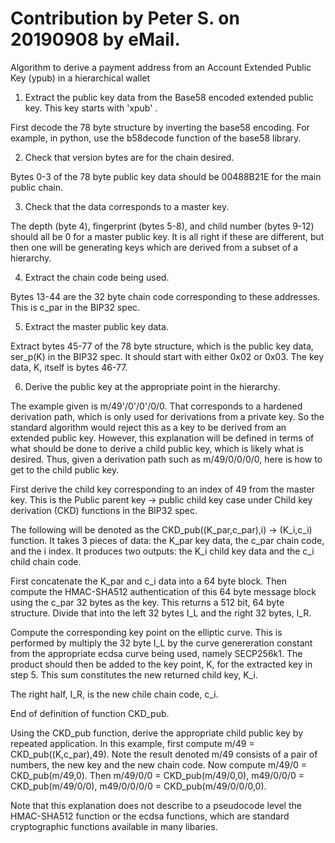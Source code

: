 # Contribution by Peter S. on 20190908 by eMail.

Algorithm to derive a payment address from an Account Extended Public Key (ypub) in a hierarchical wallet

1. Extract the public key data from the Base58 encoded extended public key. This key starts with 'xpub' . 

First decode the 78 byte structure by inverting the base58 encoding. For example, in python, use the b58decode function of the base58 library.

2. Check that version bytes are for the chain desired. 

Bytes 0-3 of the 78 byte public key data should be 00488B21E for the main public chain. 

3. Check that the data corresponds to a master key. 

The depth (byte 4), fingerprint (bytes 5-8), and child number (bytes 9-12) should all be 0 for a master public key. It is all right if these are different, but then one will be generating keys which are derived from a subset of a hierarchy.

4. Extract the chain code being used. 

Bytes 13-44 are the 32 byte chain code corresponding to these addresses. This is c_par in the BIP32 spec.

5. Extract the master public key data. 

Extract bytes 45-77 of the 78 byte structure, which is the public key data, ser_p(K) in the BIP32 spec. It should start with either 0x02 or 0x03. The key data, K, itself is bytes 46-77.

6. Derive the public key at the appropriate point in the hierarchy. 

The example given is m/49'/0'/0'/0/0. That corresponds to a hardened derivation path, which is only used for derivations from a private key. So the standard algorithm would reject this as a key to be derived from an extended public key. However, this explanation will be defined in terms of what should be done to derive a child public key, which is likely what is desired. Thus, given a derivation path such as m/49/0/0/0/0, here is how to get to the child public key. 

First derive the child key corresponding to an index of 49 from the master key. This is the Public parent key -> public child key case under Child key derivation (CKD) functions in the BIP32 spec.

The following will be denoted as the CKD_pub((K_par,c_par),i) -> (K_i,c_i) function. It takes 3 pieces of data: the K_par key data, the c_par chain code, and the i index. It produces two outputs: the K_i child key data and the c_i child chain code. 

First concatenate the K_par and c_i data into a 64 byte block. Then compute the HMAC-SHA512 authentication of this 64 byte message block using the c_par 32 bytes as the key. This returns a 512 bit, 64 byte structure. Divide that into the left 32 bytes I_L and the right 32 bytes, I_R. 

Compute the corresponding key point on the elliptic curve. This is performed by multiply the 32 byte I_L by the curve genereration constant from the appropriate ecdsa curve being used, namely SECP256k1. The product should then be added to the key point, K, for the extracted key in step 5. This sum constitutes the new returned child key, K_i.

The right half, I_R, is the new chile chain code, c_i. 

End of definition of function CKD_pub. 

Using the CKD_pub function, derive the appropriate child public key by repeated application. In this example, first compute m/49 = CKD_pub((K,c_par),49). Note the result denoted m/49 consists of a pair of numbers, the new key and the new chain code. Now compute m/49/0 = CKD_pub(m/49,0). Then m/49/0/0 = CKD_pub(m/49/0,0), m49/0/0/0 = CKD_pub(m/49/0/0), m49/0/0/0/0 = CKD_pub(m/49/0/0/0,0). 

Note that this explanation does not describe to a pseudocode level the HMAC-SHA512 function or the ecdsa functions, which are standard cryptographic functions available in many libaries. 
